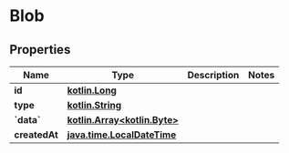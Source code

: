 # Blob

## Properties
Name | Type | Description | Notes
------------ | ------------- | ------------- | -------------
**id** | [**kotlin.Long**](.md) |  | 
**type** | [**kotlin.String**](.md) |  | 
**&#x60;data&#x60;** | [**kotlin.Array&lt;kotlin.Byte&gt;**](kotlin.Array&lt;kotlin.Byte&gt;.md) |  | 
**createdAt** | [**java.time.LocalDateTime**](java.time.LocalDateTime.md) |  | 

